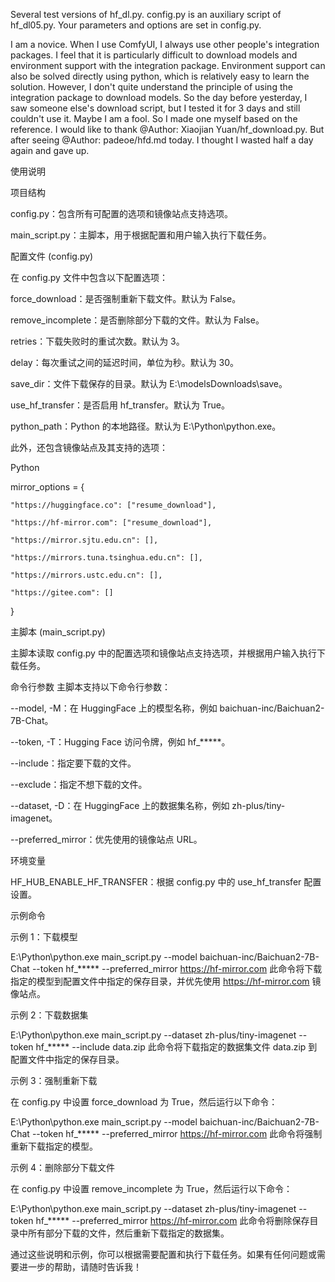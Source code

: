 Several test versions of hf_dl.py. config.py is an auxiliary script of hf_dl05.py. Your parameters and options are set in config.py.

I am a novice. When I use ComfyUI, I always use other people's integration packages. I feel that it is particularly difficult to download models and environment support with the integration package.
Environment support can also be solved directly using python, which is relatively easy to learn the solution.
However, I don't quite understand the principle of using the integration package to download models.
So the day before yesterday, I saw someone else's download script, but I tested it for 3 days and still couldn't use it. Maybe I am a fool.
So I made one myself based on the reference. I would like to thank @Author: Xiaojian Yuan/hf_download.py.
But after seeing @Author: padeoe/hfd.md today. I thought I wasted half a day again and gave up.


使用说明

项目结构

config.py：包含所有可配置的选项和镜像站点支持选项。

main_script.py：主脚本，用于根据配置和用户输入执行下载任务。

配置文件 (config.py)

在 config.py 文件中包含以下配置选项：

force_download：是否强制重新下载文件。默认为 False。

remove_incomplete：是否删除部分下载的文件。默认为 False。

retries：下载失败时的重试次数。默认为 3。

delay：每次重试之间的延迟时间，单位为秒。默认为 30。

save_dir：文件下载保存的目录。默认为 E:\\modelsDownloads\\save。

use_hf_transfer：是否启用 hf_transfer。默认为 True。

python_path：Python 的本地路径。默认为 E:\\Python\\python.exe。

此外，还包含镜像站点及其支持的选项：

Python

mirror_options = {

    "https://huggingface.co": ["resume_download"],
    
    "https://hf-mirror.com": ["resume_download"],
    
    "https://mirror.sjtu.edu.cn": [],
    
    "https://mirrors.tuna.tsinghua.edu.cn": [],
    
    "https://mirrors.ustc.edu.cn": [],
    
    "https://gitee.com": []
}

主脚本 (main_script.py)

主脚本读取 config.py 中的配置选项和镜像站点支持选项，并根据用户输入执行下载任务。

命令行参数
主脚本支持以下命令行参数：

--model, -M：在 HuggingFace 上的模型名称，例如 baichuan-inc/Baichuan2-7B-Chat。

--token, -T：Hugging Face 访问令牌，例如 hf_*****。

--include：指定要下载的文件。

--exclude：指定不想下载的文件。

--dataset, -D：在 HuggingFace 上的数据集名称，例如 zh-plus/tiny-imagenet。

--preferred_mirror：优先使用的镜像站点 URL。

环境变量

HF_HUB_ENABLE_HF_TRANSFER：根据 config.py 中的 use_hf_transfer 配置设置。


示例命令

示例 1：下载模型

E:\Python\python.exe main_script.py --model baichuan-inc/Baichuan2-7B-Chat --token hf_***** --preferred_mirror https://hf-mirror.com
此命令将下载指定的模型到配置文件中指定的保存目录，并优先使用 https://hf-mirror.com 镜像站点。

示例 2：下载数据集

E:\Python\python.exe main_script.py --dataset zh-plus/tiny-imagenet --token hf_***** --include data.zip
此命令将下载指定的数据集文件 data.zip 到配置文件中指定的保存目录。

示例 3：强制重新下载

在 config.py 中设置 force_download 为 True，然后运行以下命令：

E:\Python\python.exe main_script.py --model baichuan-inc/Baichuan2-7B-Chat --token hf_***** --preferred_mirror https://hf-mirror.com
此命令将强制重新下载指定的模型。

示例 4：删除部分下载文件

在 config.py 中设置 remove_incomplete 为 True，然后运行以下命令：

E:\Python\python.exe main_script.py --dataset zh-plus/tiny-imagenet --token hf_***** --preferred_mirror https://hf-mirror.com
此命令将删除保存目录中所有部分下载的文件，然后重新下载指定的数据集。

通过这些说明和示例，你可以根据需要配置和执行下载任务。如果有任何问题或需要进一步的帮助，请随时告诉我！

